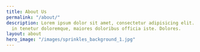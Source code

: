 ```yaml
---
title: About Us
permalink: "/about/"
description: Lorem ipsum dolor sit amet, consectetur adipisicing elit. Soluta veritatis
  in tenetur doloremque, maiores doloribus officia iste. Dolores.
layout: about
hero_image: "/images/sprinkles_background_1.jpg"
---
```


